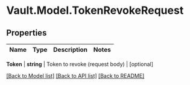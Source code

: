 # Vault.Model.TokenRevokeRequest

## Properties

Name | Type | Description | Notes
------------ | ------------- | ------------- | -------------

**Token** | **string** | Token to revoke (request body) | [optional] 

[[Back to Model list]](../README.md#documentation-for-models) [[Back to API list]](../README.md#documentation-for-api-endpoints) [[Back to README]](../README.md)

